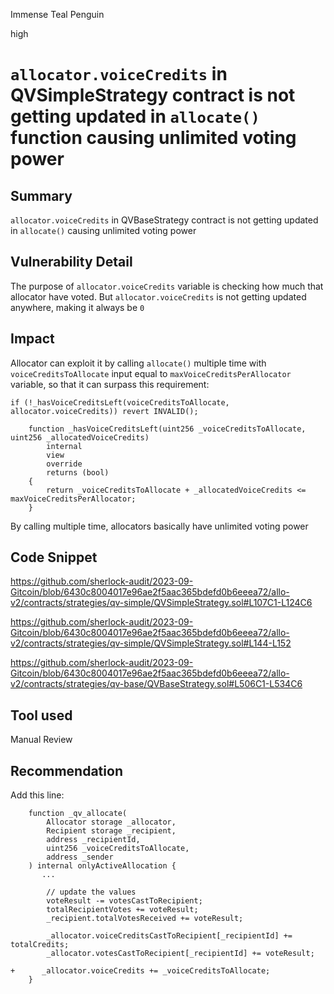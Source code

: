 Immense Teal Penguin

high

# `allocator.voiceCredits` in QVSimpleStrategy contract is not getting updated in `allocate()` function causing unlimited voting power
## Summary
`allocator.voiceCredits` in QVBaseStrategy contract is not getting updated in `allocate()` causing unlimited voting power
## Vulnerability Detail
The purpose of `allocator.voiceCredits` variable is checking how much that allocator have voted. But `allocator.voiceCredits` is not getting updated anywhere, making it always be `0`
## Impact
Allocator can exploit it by calling `allocate()` multiple time with `voiceCreditsToAllocate` input equal to `maxVoiceCreditsPerAllocator` variable, so that it can surpass this requirement:
```solidity
if (!_hasVoiceCreditsLeft(voiceCreditsToAllocate, allocator.voiceCredits)) revert INVALID();
```
```solidity
    function _hasVoiceCreditsLeft(uint256 _voiceCreditsToAllocate, uint256 _allocatedVoiceCredits)
        internal
        view
        override
        returns (bool)
    {
        return _voiceCreditsToAllocate + _allocatedVoiceCredits <= maxVoiceCreditsPerAllocator;
    }
```
By calling multiple time, allocators basically have unlimited voting power
## Code Snippet
https://github.com/sherlock-audit/2023-09-Gitcoin/blob/6430c8004017e96ae2f5aac365bdefd0b6eeea72/allo-v2/contracts/strategies/qv-simple/QVSimpleStrategy.sol#L107C1-L124C6

https://github.com/sherlock-audit/2023-09-Gitcoin/blob/6430c8004017e96ae2f5aac365bdefd0b6eeea72/allo-v2/contracts/strategies/qv-simple/QVSimpleStrategy.sol#L144-L152

https://github.com/sherlock-audit/2023-09-Gitcoin/blob/6430c8004017e96ae2f5aac365bdefd0b6eeea72/allo-v2/contracts/strategies/qv-base/QVBaseStrategy.sol#L506C1-L534C6
## Tool used

Manual Review

## Recommendation
Add this line:
```solidity
    function _qv_allocate(
        Allocator storage _allocator,
        Recipient storage _recipient,
        address _recipientId,
        uint256 _voiceCreditsToAllocate,
        address _sender
    ) internal onlyActiveAllocation {
       ...

        // update the values
        voteResult -= votesCastToRecipient;
        totalRecipientVotes += voteResult;
        _recipient.totalVotesReceived += voteResult;

        _allocator.voiceCreditsCastToRecipient[_recipientId] += totalCredits;
        _allocator.votesCastToRecipient[_recipientId] += voteResult;

+      _allocator.voiceCredits += _voiceCreditsToAllocate;
    }

```